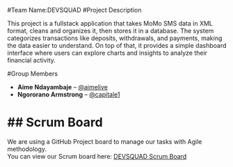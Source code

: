 #Team Name:DEVSQUAD
#Project Description

This project is a fullstack application that takes MoMo SMS data in XML format, cleans and organizes it, then stores it in a database. The system categorizes transactions like deposits, withdrawals, and payments, making the data easier to understand. On top of that, it provides a simple dashboard interface where users can explore charts and insights to analyze their financial activity.

#Group Members
- **Aime Ndayambaje** – [@aimelive](https://github.com/aimelive)  
- **Ngororano Armstrong** – [@capitale1](https://github.com/capitale1)  
# ## Scrum Board

We are using a GitHub Project board to manage our tasks with Agile methodology.  
You can view our Scrum board here: [DEVSQUAD Scrum Board](https://github.com/aimelive/momo-project/projects/1)

#
